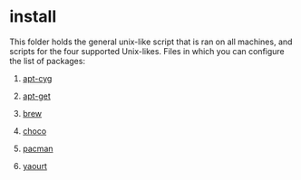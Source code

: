 # install

This folder holds the general unix-like script that is ran on all machines, and scripts for the four supported Unix-likes.  Files in which you can configure the list of packages:

1) [apt-cyg](cygwin/apt-cyg#L5)

2) [apt-get](ubuntu/apt-get#L5)

3) [brew](osx/brew#L6)

4) [choco](cygwin/choco#L11)

5) [pacman](archlinux/pacman#L5)

6) [yaourt](archlinux/yaourt#L5)
